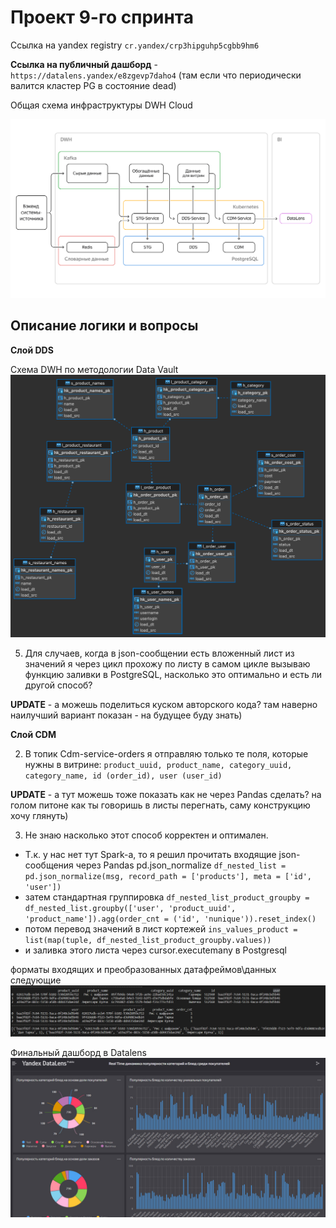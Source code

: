 # Проект 9-го спринта

Ссылка на yandex registry ``cr.yandex/crp3hipguhp5cgbb9hm6``

**Ссылка на публичный дашборд** - ``https://datalens.yandex/e8zgevp7daho4``
(там если что периодически валится кластер PG в состояние dead)

Общая схема инфраструктуры DWH Cloud

![Image alt](https://github.com/makoloff/de/blob/main/9.%20Yandex_Cloud/img/dwh_schema_cloud_infra.jpg)


## Описание логики и вопросы
**Слой DDS**

Схема DWH по методологии Data Vault
![Image alt](https://github.com/makoloff/de/blob/main/9.%20Yandex_Cloud/img/dds_layer_eer_diagram.jpg)

5. Для случаев, когда в json-сообщении есть вложенный лист из значений я через цикл прохожу по листу в самом цикле вызываю функцию заливки в PostgreSQL, насколько это оптимально и есть ли другой способ?

**UPDATE** - а можешь поделиться куском авторского кода? там наверно наилучший вариант показан - на будущее буду знать)

**Слой CDM**

2. В топик Cdm-service-orders я отправляю только те поля, которые нужны в витрине:
``product_uuid, product_name, category_uuid, category_name, id (order_id), user (user_id)``

**UPDATE** - а тут можешь тоже показать как не через Pandas сделать? на голом питоне как ты говоришь в листы перегнать, саму конструкцию хочу глянуть)

3. Не знаю насколько этот способ корректен и оптимален. 
- Т.к. у нас нет тут Spark-a, то я решил прочитать входящие json-сообщения через Pandas pd.json_normalize
`df_nested_list = pd.json_normalize(msg, record_path = ['products'], meta = ['id', 'user'])`
- затем стандартная группировка 
`df_nested_list_product_groupby = df_nested_list.groupby(['user', 'product_uuid', 'product_name']).agg(order_cnt = ('id', 'nunique')).reset_index()`
- потом перевод значений в лист кортежей
`ins_values_product = list(map(tuple, df_nested_list_product_groupby.values))`
- и заливка этого листа через cursor.executemany в Postgresql

форматы входящих и преобразованных датафреймов\данных следующие
![Image alt](https://github.com/makoloff/de/blob/main/9.%20Yandex_Cloud/img/cdm_input_msg_df.jpg)


Финальный дашборд в Datalens
![Image alt](https://github.com/makoloff/de/blob/main/9.%20Yandex_Cloud/img/dashboard.jpg)






